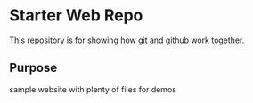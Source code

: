 # Starter Web Repo

This repository is for showing how git and github work together.

## Purpose

sample website with plenty of files for demos

